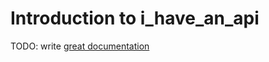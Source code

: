 # Introduction to i_have_an_api

TODO: write [great documentation](http://jacobian.org/writing/what-to-write/)
